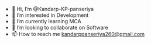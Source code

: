 - 👋 Hi, I’m @Kandarp-KP-panseriya
- 👀 I’m interested in Development
- 🌱 I’m currently learning MCA
- 💞️ I’m looking to collaborate on Software 
- 📫 How to reach me kandarppanseriya260@gmail.com

<!---
Kandarp-KP-panseriya/Kandarp-KP-panseriya is a ✨ special ✨ repository because its `README.md` (this file) appears on your GitHub profile.
You can click the Preview link to take a look at your changes.
--->
